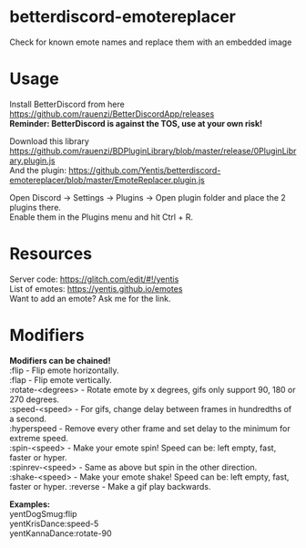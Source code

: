 # betterdiscord-emotereplacer
Check for known emote names and replace them with an embedded image

# Usage
Install BetterDiscord from here  
https://github.com/rauenzi/BetterDiscordApp/releases  
**Reminder: BetterDiscord is against the TOS, use at your own risk!**

Download this library https://github.com/rauenzi/BDPluginLibrary/blob/master/release/0PluginLibrary.plugin.js  
And the plugin: https://github.com/Yentis/betterdiscord-emotereplacer/blob/master/EmoteReplacer.plugin.js  

Open Discord -> Settings -> Plugins -> Open plugin folder and place the 2 plugins there.  
Enable them in the Plugins menu and hit Ctrl + R.

# Resources
Server code: https://glitch.com/edit/#!/yentis  
List of emotes: https://yentis.github.io/emotes  
Want to add an emote? Ask me for the link.

# Modifiers
**Modifiers can be chained!**  
:flip - Flip emote horizontally.  
:flap - Flip emote vertically.  
:rotate-\<degrees\> - Rotate emote by x degrees, gifs only support 90, 180 or 270 degrees.  
:speed-\<speed\> - For gifs, change delay between frames in hundredths of a second.  
:hyperspeed - Remove every other frame and set delay to the minimum for extreme speed.  
:spin-\<speed\> - Make your emote spin! Speed can be: left empty, fast, faster or hyper.  
:spinrev-\<speed\> - Same as above but spin in the other direction.  
:shake-\<speed\> - Make your emote shake! Speed can be: left empty, fast, faster or hyper.
:reverse - Make a gif play backwards.

**Examples:**  
yentDogSmug:flip  
yentKrisDance:speed-5  
yentKannaDance:rotate-90
